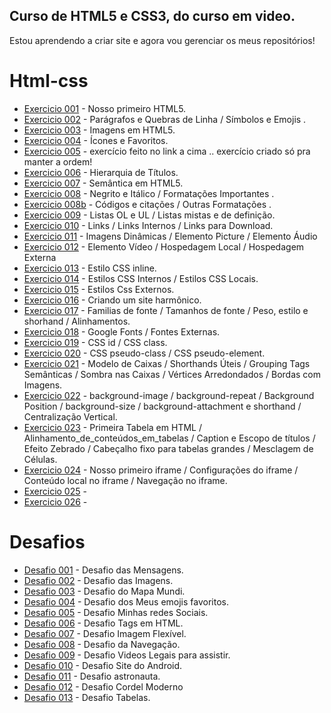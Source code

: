 
 ## Curso de HTML5 e CSS3, do curso em video.

 <p>Estou aprendendo a criar site e agora vou gerenciar os meus repositórios! </p>

 <h1>Html-css</h1>


<ul>
<li><a href="https://kauelucena2k.github.io/html-css/exercicios/ex001/" target="_blank"> Exercicio 001</a> - Nosso primeiro HTML5.</li> 
<li><a href="https://kauelucena2k.github.io/html-css/exercicios/ex002/" target="_blank"> Exercicio 002</a> - Parágrafos e Quebras de Linha / Símbolos e Emojis .</li>
<li><a href="https://kauelucena2k.github.io/html-css/exercicios/ex003/" target="_blank"> Exercicio 003</a> - Imagens em HTML5. </li>
<li><a href="https://kauelucena2k.github.io/html-css/exercicios/ex004/" target="_blank"> Exercicio 004</a> - Ícones e Favoritos.</li>
<li><a href="https://kauelucena2k.github.io/html-css/exercicios/ex005/" target="_blank" > Exercicio 005</a> - exercício feito no link a cima .. exercício criado só pra manter a ordem!</li>
<li><a href="https://kauelucena2k.github.io/html-css/exercicios/ex006/" target="_blank"> Exercicio 006</a> - Hierarquia de Títulos.</li>
<li><a href="https://kauelucena2k.github.io/html-css/exercicios/ex007/" target="_blank"> Exercicio 007</a> - Semântica em HTML5.</li>
<li><a href="https://kauelucena2k.github.io/html-css/exercicios/ex008/" target="_blank"> Exercicio 008</a> - Negrito e Itálico / Formatações Importantes .</li>
<li><a href="https://kauelucena2k.github.io/html-css/exercicios/ex008b/" target="_blank"> Exercicio 008b</a> - Códigos e citações / Outras Formatações .</li>
<li><a href="https://kauelucena2k.github.io/html-css/exercicios/ex009/" target="_blank"> Exercicio 009</a> - Listas OL e UL / Listas mistas e de definição. </li>
<li><a href="https://kauelucena2k.github.io/html-css/exercicios/ex010/" target="_blank"> Exercicio 010</a> - Links / Links Internos / Links para Download.</li>
<li><a href="https://kauelucena2k.github.io/html-css/exercicios/ex011/" target="_blank"> Exercicio 011</a> - Imagens Dinâmicas / Elemento Picture / Elemento Áudio</li>
<li><a href="https://kauelucena2k.github.io/html-css/exercicios/ex012/" target="_blank"> Exercicio 012</a> - Elemento Vídeo / Hospedagem Local / Hospedagem Externa </li>
<li><a href="https://kauelucena2k.github.io/html-css/exercicios/ex013/" target="_blank"> Exercicio 013</a> - Estilo CSS inline. </li>
<li><a href="https://kauelucena2k.github.io/html-css/exercicios/ex014/" target="_blank"> Exercicio 014</a> - Estilos CSS Internos / Estilos CSS Locais.</li>
<li><a href="https://kauelucena2k.github.io/html-css/exercicios/ex015/" target="_blank"> Exercicio 015</a> - Estilos Css Externos. </li>
<li><a href="https://kauelucena2k.github.io/html-css/exercicios/ex016/" target="_blank"> Exercicio 016</a> - Criando um site harmônico.</li>
<li><a href="https://kauelucena2k.github.io/html-css/exercicios/ex017/" target="_blank"> Exercicio 017</a> - Familias de fonte / Tamanhos de fonte / Peso, estilo e shorhand / Alinhamentos.</li>
<li><a href="https://kauelucena2k.github.io/html-css/exercicios/ex018/" target="_blank"> Exercicio 018</a> - Google Fonts / Fontes Externas.</li>
<li><a href="https://kauelucena2k.github.io/html-css/exercicios/ex019/" target="_blank"> Exercicio 019</a> - CSS id / CSS class.</li>
<li><a href="https://kauelucena2k.github.io/html-css/exercicios/ex020/" target="_blank"> Exercicio 020</a> - CSS pseudo-class / CSS pseudo-element.</li>
<li><a href="https://kauelucena2k.github.io/html-css/exercicios/ex021/" target="_blank"> Exercicio 021</a> - Modelo de Caixas / Shorthands Úteis / Grouping Tags Semânticas / Sombra nas Caixas / Vértices Arredondados / Bordas com Imagens.</li>
<li><a href="https://kauelucena2k.github.io/html-css/exercicios/ex022/index" target="_blank"> Exercicio 022</a> - background-image / background-repeat / Background Position / background-size / background-attachment e shorthand / Centralização Vertical.</li>
<li><a href="https://kauelucena2k.github.io/html-css/exercicios/ex023/index" target="_blank"> Exercicio 023</a> - Primeira Tabela em HTML / Alinhamento_de_conteúdos_em_tabelas / Caption e Escopo de títulos / Efeito Zebrado / Cabeçalho fixo para tabelas grandes / Mesclagem de Células.</li>
<li><a href="https://kauelucena2k.github.io/html-css/exercicios/ex024/index" target="_blank"> Exercicio 024</a> - Nosso primeiro iframe / Configurações do iframe / Conteúdo local no iframe / Navegação no iframe.</li>
<li><a href="https://kauelucena2k.github.io/html-css/exercicios/ex025/index" target="_blank"> Exercicio 025</a> - </li>
<li><a href="https://kauelucena2k.github.io/html-css/exercicios/ex026/index" target="_blank"> Exercicio 026</a> - </li>
</ul>
<h1>
    Desafios
</h1>
<ul>
<li><a href="https://kauelucena2k.github.io/html-css/desafios/d001/" target="_blank"> Desafio 001</a> - Desafio das Mensagens. </li>
<li><a href="https://kauelucena2k.github.io/html-css/desafios/d002/" target="_blank"> Desafio 002</a> - Desafio das Imagens. </li>
<li><a href="https://kauelucena2k.github.io/html-css/desafios/d003/" target="_blank"> Desafio 003</a> - Desafio do Mapa Mundi.</li>
<li><a href="https://kauelucena2k.github.io/html-css/desafios/d004/" target="_blank"> Desafio 004</a> - Desafio dos Meus emojis favoritos.</li>
<li><a href="https://kauelucena2k.github.io/html-css/desafios/d005/" target="_blank"> Desafio 005</a> - Desafio Minhas redes Sociais. </li>
<li><a href="https://kauelucena2k.github.io/html-css/desafios/d006/" target="_blank"> Desafio 006</a> - Desafio Tags em HTML. </li>
<li><a href="https://kauelucena2k.github.io/html-css/desafios/d007/" target="_blank"> Desafio 007</a> - Desafio Imagem Flexível.</li>
<li><a href="https://kauelucena2k.github.io/html-css/desafios/d008/" target="_blank"> Desafio 008</a> - Desafio da Navegação. </li>
<li><a href="https://kauelucena2k.github.io/html-css/desafios/d009/" target="_blank"> Desafio 009</a> - Desafio Videos Legais para assistir. </li>
<li><a href="https://kauelucena2k.github.io/html-css/desafios/d010/" target="_blank"> Desafio 010</a> - Desafio Site do Android. </li>
<li><a href="https://kauelucena2k.github.io/html-css/desafios/d011/" target="_blank"> Desafio 011</a> - Desafio astronauta. </li>
<li><a href="https://kauelucena2k.github.io/html-css/desafios/d012/" target="_blank"> Desafio 012</a> - Desafio Cordel Moderno</li>
<li><a href="https://kauelucena2k.github.io/html-css/desafios/d013/" target="_blank"> Desafio 013</a> - Desafio Tabelas. </li>

</ul>
